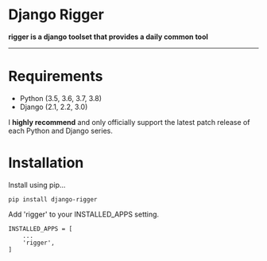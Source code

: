 # Django Rigger

**rigger is a django toolset that provides a daily common tool**

---

# Requirements
- Python (3.5, 3.6, 3.7, 3.8)
- Django (2.1, 2.2, 3.0)

I **highly recommend** and only officially support the latest patch release of each Python and Django series.
# Installation
Install using pip...

```
pip install django-rigger
```

Add 'rigger' to your INSTALLED_APPS setting.

```
INSTALLED_APPS = [
    ...
    'rigger',
]
```